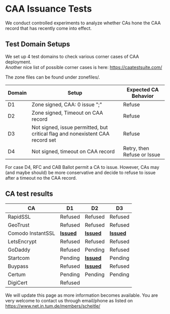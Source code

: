 # CAA Issuance Tests

We conduct controlled experiments to analyze whether CAs hone the CAA record that has recently come into effect. 

## Test Domain Setups

We set up 4 test domains to check various corner cases of CAA deployment.  
Another nice list of possible corner cases is here: https://caatestsuite.com/  

The zone files can be found under zonefiles/.

 


| Domain | Setup                                    | Expected CA Behavior        |
| ------ | ---------------------------------------- | --------------------------- |
| D1     | Zone signed, CAA: 0 issue ";"            | Refuse                      |
| D2     | Zone signed, Timeout on CAA record       | Refuse                      |
| D3     | Not signed, issue permitted, but critical flag and nonexistent  CAA record set | Refuse                      |
| D4     | Not signed, timeout on CAA record        | Retry, then Refuse or Issue |



For case D4, RFC and CAB Ballot permit a CA to issue. However, CAs may (and maybe should) be more conservative and decide to refuse to issue after a timeout no the CAA record.



## CA test results



| CA                | D1                                       | D2                                       | D3                                       |
| ----------------- | ---------------------------------------- | ---------------------------------------- | ---------------------------------------- |
| RapidSSL          | Refused                                  | Refused                                  | Refused                                  |
| GeoTrust          | Refused                                  | Refused                                  | Refused                                  |
| Comodo InstantSSL | [**Issued**](https://crt.sh/?id=206719317) | [**Issued**](https://crt.sh/?id=208486485) | [**Issued**](https://crt.sh/?id=208486489) |
| LetsEncrypt       | Refused                                  | Refused                                  | Refused                                  |
| GoDaddy           | Refused                                  | Pending                                  | Refused                                  |
| Startcom          | Pending                                  | [**Issued**](https://crt.sh/?id=206719317) | Pending                                  |
| Buypass           | Refused                                  | [**Issued**](https://crt.sh/?id=208455849) | Refused                                  |
| Certum            | Pending                                  | Pending                                  | Pending                                  |
| DigiCert          | Refused                                  |                                          |                                          |



We will update this page as more information becomes available.
You are very welcome to contact us through email/phone as listed on https://www.net.in.tum.de/members/scheitle/
